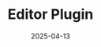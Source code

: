 ---
title: Editor Plugin
icon: fa-solid fa-puzzle-piece
date: 2025-04-13
category: toolchain
tag:
    - plugin
license: MIT
---